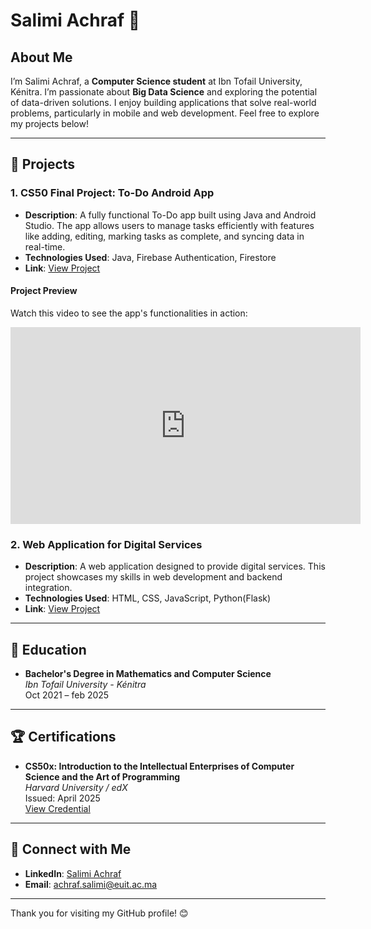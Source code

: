 # Salimi Achraf 🚀

## About Me
I’m Salimi Achraf, a **Computer Science student** at Ibn Tofail University, Kénitra. I’m passionate about **Big Data Science** and exploring the potential of data-driven solutions.
I enjoy building applications that solve real-world problems, particularly in mobile and web development. Feel free to explore my projects below!

---

## 🌟 Projects

### 1. **CS50 Final Project: To-Do Android App**
- **Description**: A fully functional To-Do app built using Java and Android Studio. The app allows users to manage tasks efficiently with features like adding, editing, marking tasks as complete, and syncing data in real-time.
- **Technologies Used**: Java, Firebase Authentication, Firestore
- **Link**: [View Project](https://github.com/AchrafSL/EdiMyDar)

#### Project Preview
Watch this video to see the app's functionalities in action:
<iframe width="560" height="315" src="https://www.youtube.com/embed/mfIrvP7T0NM" title="YouTube video player" frameborder="0" allow="accelerometer; autoplay; clipboard-write; encrypted-media; gyroscope; picture-in-picture; web-share" allowfullscreen></iframe>


### 2. **Web Application for Digital Services**
- **Description**: A web application designed to provide digital services. This project showcases my skills in web development and backend integration.
- **Technologies Used**: HTML, CSS, JavaScript, Python(Flask)
- **Link**: [View Project](https://github.com/AchrafSL/PFE-CODE)


---

## 📝 Education
- **Bachelor's Degree in Mathematics and Computer Science**  
  *Ibn Tofail University - Kénitra*  
  Oct 2021 – feb 2025 

---

## 🏆 Certifications
- **CS50x: Introduction to the Intellectual Enterprises of Computer Science and the Art of Programming**  
  *Harvard University / edX*  
  Issued: April 2025  
  [View Credential](https://www.edx.org/certificates/bf4b6e46-fec1-492e-aaed-d75bb59c30b5)  

---

## 🤝 Connect with Me
- **LinkedIn**: [Salimi Achraf](https://www.linkedin.com/in/salimi-achraf/)  
- **Email**: achraf.salimi@euit.ac.ma

---

Thank you for visiting my GitHub profile! 😊
